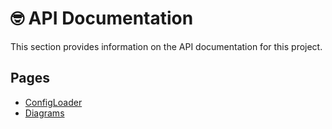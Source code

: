 # 🤓 API Documentation

This section provides information on the API documentation for this project.

## Pages

- [ConfigLoader](./ConfigLoader.md)
- [Diagrams](./diagrams.md)
